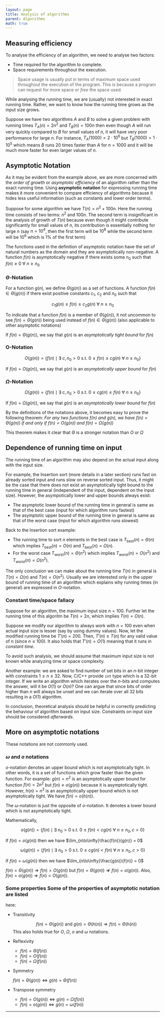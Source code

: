 ```yaml
---
layout: page
title: Analysis of algorithms
parent: Algorithms
math: true
---
```


## Measuring efficiency

To analyse the efficiency of an algorithm, we need to analyse two factors:
- Time required for the algorithm to complete.
- Space requirements throughout the execution.

> Space usage is usually put in terms of maximum space used throughout the
> execution of the program. This is because a program can request for more
> space or *free* the space used.

While analysing the running time, we are (usually) not interested in exact
running time. Rather, we want to know how the running time grows as the input
size grows.

Suppose we have two algorithms $A$ and $B$ to solve a given problem with
running times $T_A(n) = 2n^2$ and $T_B(n) = 100n$ then even though $A$ will run
very quickly compared to $B$ for small values of $n$, it will have very poor
performance for large $n$. For instance, $T_A(1000) = 2 \cdot 10^6$ but
$T_B(1000) = 1 \cdot 10^5$ which means $B$ runs $20$ times faster than $A$ for
$n = 1000$ and it will be much more faster for even larger values of $n$.

## Asymptotic Notation

As it may be evident from the example above, we are more concerned with the
*order of growth* or *asymptotic efficiency* of an algorithm rather than the
exact running time. Using **asymptotic notation** for expressing running time
makes it more convenient to compare efficiency of algorithms because it hides
less useful information (such as constants and lower order terms).

Suppose for some algorithm we have $T(n) = n^2 + 100n$. Here the running time
consists of two terms: $n^2$ and $100n$. The second term is insignificant in
the analysis of growth of $T(n)$ because even though it might contribute
significantly for small values of $n$, its contribution is essentially nothing
for large $n$ (say $n = 10^4$, then the first term will be $10^8$ while the
second term will be $10^6$ which is $1\%$ of the first term)

The functions used in the definition of asymptotic notation have the set of
natural numbers as the domain and they are asymptotically non-negative. A
function $f(n)$ is asymptotically negative if there exists some $n_0$ such that
$f(n) \geq 0\ \forall\ n \geq n_0$

### $\Theta$-Notation

For a function $g(n)$, we define $\Theta(g(n))$ as a set of functions. A
function $f(n) \in \Theta(g(n))$ if there exist positive constants $c_1$, $c_2$
and $n_0$ such that

$$ c_1 g(n) \leq f(n) \leq c_2 g(n) \ \forall\ n \geq n_0 $$

To indicate that a function $f(n)$ is a member of $\Theta(g(n))$, it not
uncommon to see $f(n) = \Theta(g(n))$ being used instead of $f(n) \in
\Theta(g(n))$ (also applicable to other asymptotic notations)

If $f(n) = \Theta(g(n))$, we say that $g(n)$ is an *asymptotically tight bound*
for $f(n)$

### O-Notation

$$ O(g(n)) = \{ f(n) \mid \exists\ c, n_0 \gt 0 \text{ s.t. } 0 \le f(n) \le c
g(n)\ \forall\ n \ge n_0 \} $$

If $f(n) = O(g(n))$, we say that $g(n)$ is an *asymptotically upper bound* for
$f(n)$

### $\Omega$-Notation

$$ \Omega(g(n)) = \{ f(n) \mid \exists\ c, n_0 \gt 0 \text{ s.t. } 0 \le c g(n)
\le f(n)\ \forall\ n \ge n_0 \} $$

If $f(n) = \Omega(g(n))$, we say that $g(n)$ is an *asymptotically lower bound*
for $f(n)$

By the definitions of the notations above, it becomes easy to prove the
following theorem: *For any two functions $f(n)$ and $g(n)$, we have $f(n) =
\Theta(g(n))$ if and only if $f(n) = O(g(n))$ and $f(n) = \Omega(g(n))$*

This theorem makes it clear that $\Theta$ is a stronger notation than $O$ or
$\Omega$

## Dependence of running time on input

The running time of an algorithm may also depend on the actual input along with
the input size.

For example, the Insertion sort (more details in a later section) runs fast on
already sorted input and runs slow on reverse sorted input. Thus, it might be
the case that there does not exist an asymptotically tight bound to the running
time in general (independent of the input, dependent on the input size).
However, the asympotically lower and upper bounds always exist:
- The asymptotic lower bound of the running time in general is same as that of
  the best case (input for which algorithm runs fastest)
- The asymptotic upper bound of the running time in general is same as that of
  the worst case (input for which algorithm runs slowest)

Back to the Insertion sort example:
- The running time to sort $n$ elements in the best case is $T_{\text{best}}(n)
  = \Theta(n)$ which implies $T_{\text{best}}(n) = O(n)$ and
  $T_{\text{best}}(n) = \Omega(n)$.
- For the worst case $T_{\text{worst}}(n) = \Theta(n^2)$ which implies
  $T_{\text{worst}}(n) = O(n^2)$ and $T_{\text{worst}}(n) = \Omega(n^2)$.

The only conclusion we can make about the running time $T(n)$ in general is
$T(n) = \Omega(n)$ and $T(n) = O(n^2)$. Usually we are interested only in the
upper bound of running time of an algorithm which explains why running times
(in general) are expressed in $O$-notation.

### Constant time/space fallacy

Suppose for an algorithm, the maximum input size $n = 100$.  Further let the
running time of this algoritm be $T(n) = 2n$, which implies $T(n) = O(n)$.

Suppose we modify our algorithm to always work with $n = 100$ even when actual
input size is lesser (say by using dummy values).  Now, let the modified
running time be $T'(n) = 200$.  Then, $T'(n) \ge T(n)$ for any valid value of
$n$ (since $n \le 100$).  It also holds that $T'(n) = O(1)$ meaning that it
runs in *constant time*.

To avoid such analysis, we should assume that maximum input size is not known
while analyzing time or space complexity.

Another example: we are asked to find number of set bits in an $n$-bit integer
with constraints $1 \le n \le 32$. Now, C/C++ provide `int` type which is a
32-bit integer.  If we write an algorithm which iterates over the $n$-bits and
computes the answer, will it be $O(1)$ or $O(n)$? One can argue that since bits
of order higher than $n$ will always be unset and we can iterate over all 32
bits resulting in a $O(1)$ algorithm.

In conclusion, theoretical analysis should be helpful in correctly predicting
the behaviour of algorithm based on input size.  Constraints on input size
should be considered *afterwards*.

## More on asymptotic notations

These notations are not commonly used.

### $\omega$ and $o$ notations

$o$-notation denotes an upper bound which is not asymptotically tight. In other
words, it is a set of functions which grow faster than the given function. For
example: $g(n) = n^2$ is an asymptotically upper bound for function $f(n) = 2
n^2$ but $f(n) \neq o(g(n))$ because it is asymptotically tight. However, $h(n)
= n^3$ is an asymptotically upper bound which is not asymptotically tight. We
have $f(n) = o(h(n))$.

The $\omega$-notation is just the opposite of $o$-notation. It denotes a lower
bound which is not asymptotically tight.

Mathematically,

$$ o(g(n)) = \{ f(n) \mid \exists\ n_0 \gt 0 \text{ s.t. } 0 \le f(n) \lt c
g(n)\ \forall\ n \ge n_0, c \gt 0 \} $$

If $f(n) = o(g(n))$ then we have $\lim_{n\to\infty}\frac{f(n)}{g(n)} = 0$

$$ \omega(g(n)) = \{ f(n) \mid \exists\ n_0 \gt 0 \text{ s.t. } 0 \le c g(n)
\lt f(n)\ \forall\ n \ge n_0, c \gt 0 \} $$

If $f(n) = \omega(g(n))$ then we have $\lim_{n\to\infty}\frac{g(n)}{f(n)} = 0$

$f(n) = \Theta(g(n)) \Rightarrow f(n) = O(g(n))$ but $f(n) = \Theta(g(n))
\nRightarrow f(n) = o(g(n))$. Also, $f(n) = o(g(n)) \Rightarrow f(n) =
O(g(n))$.

### Some properties Some of the properties of asymptotic notation are listed
here:

- Transitivity

  $$ f(n) = \Theta(g(n)) \text{ and }  g(n) = \Theta(h(n)) \Rightarrow f(n) =
  \Theta(h(n)) $$ This also holds true for $O$, $\Omega$, $o$ and $\omega$
  notations.

- Reflexivity
  - $f(n) = \Theta(f(n))$
  - $f(n) = O(f(n))$
  - $f(n) = \Omega(f(n))$ 

- Symmetry

  $f(n) = \Theta(g(n)) \Leftrightarrow g(n) = \Theta(f(n))$

- Transpose symmetry
  - $f(n) = O(g(n)) \Leftrightarrow g(n) = \Omega(f(n))$
  - $f(n) = o(g(n)) \Leftrightarrow g(n) = \omega(f(n))$

***
